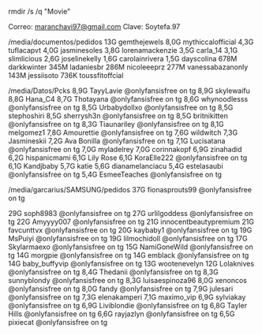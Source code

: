 rmdir /s /q "Movie" 

Correo: maranchavi97@gmail.com
Clave: Soytefa.97


/media/documentos/pedidos
13G	gemthejewels
8,0G	mythiccalofficial
4,3G	tuflacapvt
4,0G	jasminesoles
3,8G	lorenamackenzie
3,5G	carla_14
3,1G	slimlicious
2,6G	joselinekelly
1,6G	carolainrivera
1,5G	dayscolina
678M	darkkwinter
345M	ladaniesbr
286M	nicoleeeprz
277M	vanessabazanonly
143M	jessiisoto
736K	toussfitoffcial


/media/Datos/Pcks
8,9G	TayyLavie @onlyfansisfree on tg
8,9G	skylewaifu
8,8G	Hana_C4
8,7G	Thotayana @onlyfansisfree on tg
8,6G	whynoodlesss @onlyfansisfree on tg
8,5G	Urbabydollxo @onlyfansisfree on tg
8,5G	stephoshiri
8,5G	sherrysh3n @onlyfansisfree on tg
8,5G	britnikitten @onlyfansisfree on tg
8,3G	Tiaunariley @onlyfansisfree on tg
8,1G	melgomez1
7,8G	Amourettie @onlyfansisfree on tg
7,6G	wildwitch
7,3G	Jasmineskii
7,2G	Ava Bonilla @onlyfansisfree on tg
7,1G	Lucisatana @onlyfansisfree on tg
7,0G	myladelrey
7,0G	corinnakopf
6,9G	zinahadid
6,2G	hispanicmami
6,1G	Lily Rose
6,1G	KoraElle222 @onlyfansisfree on tg
6,1G	Kandjbaby
5,7G	katie
5,6G	dianamelanciacu
5,4G	estelasaubi @onlyfansisfree on tg
5,4G	EsmeeTeaches @onlyfansisfree on tg


/media/garcarius/SAMSUNG/pedidos
37G	fionasprouts99 @onlyfansisfree on tg

29G	soph8983 @onlyfansisfree on tg
27G	urlilgoddess @onlyfansisfree on tg
22G	Amyyyy007 @onlyfansisfree on tg
21G	innocentbeautypremium
21G	favcunttvx @onlyfansisfree on tg
20G	kaybaby1 @onlyfansisfree on tg
19G	MsPuiyi @onlyfansisfree on tg
19G	lilmochidoll @onlyfansisfree on tg
17G	Skylarmaexo @onlyfansisfree on tg
15G	NamiGoneWild @onlyfansisfree on tg
14G	morgpie @onlyfansisfree on tg
14G	emblack @onlyfansisfree on tg
14G	baby_buffyvip @onlyfansisfree on tg
13G	wootenevelyn
12G	Lolaknives @onlyfansisfree on tg
8,4G	Thedanii @onlyfansisfree on tg
8,3G	sunnyblondy  @onlyfansisfree on tg
8,3G	luisaespinoza96
8,0G	xenoncos @onlyfansisfree on tg
8,0G	fandy @onlyfansisfree on tg
7,9G	julesari @onlyfansisfree on tg
7,3G	elenakamperi
7,1G	maximo_vip
6,9G	sylviakay @onlyfansisfree on tg
6,9G	Liviblondie @onlyfansisfree on tg
6,8G	Tayler Hills @onlyfansisfree on tg
6,6G	rayjazlyn @onlyfansisfree on tg
6,5G	pixiecat @onlyfansisfree on tg

